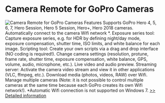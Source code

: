 # Camera Remote for GoPro Cameras
![Camera Remote for GoPro Cameras](https://mycommerce.akamaized.net/api/pimages/P300883135/BIG/300883135.JPG)
Features
Supports GoPro Hero 4, 5, 6, 7, Hero Session, Hero 5 Session, Hero+, Hero 2018 cameras.
Automatically connect to the camera Wifi network *.
Exposure series tool: Capture exposure series, e.g. for HDR by defining night/day mode, exposure compensation, shutter time, ISO limits, and white balance for each image.
Scripting tool: Create your own scripts via a drag and drop interface (NO coding is required!).
Change camera settings (resolution, protune, frame rate, shutter time, exposure compensation, white balance, GPS, volume, audio, microphone, etc.).
Live video and audio preview.
Streaming server: Activate the camera video stream and view it in other applications (VLC, ffmpeg, etc.).
Download media (photos, videos, RAW) over Wifi.
Manage multiple cameras (Note: it is not possible to control multiple cameras at the same time because each GoPro creates its own Wifi network!).
*Automatic Wifi connection is not supported on Windows 7.
[>> Detailed information](https://secure.shareit.com/shareit/product.html?productid=300883135&affiliateid=200057808)